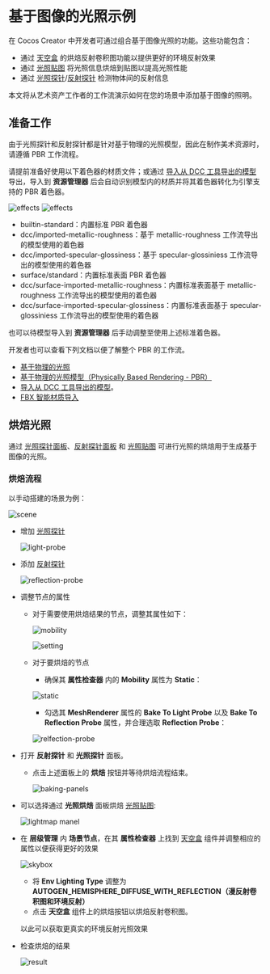 # 基于图像的光照示例

在 Cocos Creator 中开发者可通过组合基于图像光照的功能。这些功能包含：

- 通过 [天空盒](../../skybox.md) 的烘焙反射卷积图功能以提供更好的环境反射效果
- 通过 [光照贴图](../lightmap.md) 将光照信息烘焙到贴图以提高光照性能
- 通过 [光照探针](./light-probe.md)/[反射探针](./reflection-probe.md) 检测物体间的反射信息

本文将从艺术资产工作者的工作流演示如何在您的场景中添加基于图像的照明。

## 准备工作

由于光照探针和反射探针都是针对基于物理的光照模型，因此在制作美术资源时，请遵循 PBR 工作流程。

请提前准备好使用以下着色器的材质文件；或通过 [导入从 DCC 工具导出的模型](../../../../asset/model/dcc-export-mesh.md) 导出，导入到 **资源管理器** 后会自动识别模型内的材质并将其着色器转化为引擎支持的 PBR 着色器。

![effects](sample/effects.png) ![effects](sample/surface-standard-effect.png)

- builtin-standard：内置标准 PBR 着色器
- dcc/imported-metallic-roughness：基于 metallic-roughness 工作流导出的模型使用的着色器
- dcc/imported-specular-glossiness：基于 specular-glossiniess  工作流导出的模型使用的着色器
- surface/standard：内置标准表面 PBR 着色器
- dcc/surface-imported-metallic-roughness：内置标准表面基于 metallic-roughness 工作流导出的模型使用的着色器
- dcc/surface-imported-specular-glossiness：内置标准表面基于 specular-glossiniess  工作流导出的模型使用的着色器

也可以待模型导入到 **资源管理器** 后手动调整至使用上述标准着色器。

开发者也可以查看下列文档以便了解整个 PBR 的工作流。

- [基于物理的光照](../pbr-lighting.md)
- [基于物理的光照模型（Physically Based Rendering - PBR）](../../../../shader/effect-builtin-pbr.md)
- [导入从 DCC 工具导出的模型](../../../../asset/model/dcc-export-mesh.md)。
- [FBX 智能材质导入](../../../../importer/materials/fbx-materials.md)

## 烘焙光照

通过 [光照探针面板](light-probe-panel.md)、[反射探针面板](reflection-probe-panel.md) 和 [光照贴图](../lightmap.md) 可进行光照的烘焙用于生成基于图像的光照。

### 烘焙流程

以手动搭建的场景为例：

![scene](sample/scene.png)

- 增加 [光照探针](light-probe.md)

    ![light-probe](sample/light-probe.png)

- 添加 [反射探针](relfection-probe.md)

   ![reflection-probe](sample/reflection-probe.png)

- 调整节点的属性
    - 对于需要使用烘焙结果的节点，调整其属性如下：

        ![mobility](sample/mobility.png)

        ![setting](sample/probe-setting.png)

    - 对于要烘焙的节点
        - 确保其 **属性检查器** 内的 **Mobility** 属性为 **Static**：

        ![static](sample/static.png)

        - 勾选其 **MeshRenderer** 属性的 **Bake To Light Probe** 以及 **Bake To Reflection Probe** 属性，并合理选取 **Reflection Probe**：

        ![relfection-probe](sample/bake-option.png)

- 打开 **反射探针** 和 **光照探针** 面板。

    - 点击上述面板上的 **烘焙** 按钮并等待烘焙流程结束。

        ![baking-panels](sample/baking-panels.png)

- 可以选择通过 **光照烘焙** 面板烘焙 [光照贴图](../lightmap.md):

    ![lightmap manel](sample/lightmap-panel.png)

- 在 **层级管理** 内 **场景节点**，在其 **属性检查器** 上找到 [天空盒](../../skybox.md) 组件并调整相应的属性以便获得更好的效果

    ![skybox](sample/skybox.png)

    - 将 **Env Lighting Type** 调整为 **AUTOGEN_HEMISPHERE_DIFFUSE_WITH_REFLECTION（漫反射卷积图和环境反射）**
    - 点击 **天空盒** 组件上的烘焙按钮以烘焙反射卷积图。

    以此可以获取更真实的环境反射光照效果

- 检查烘焙的结果

    ![result](sample/baking-result.png)
